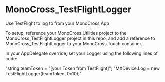 MonoCross_TestFlightLogger
==========================

Use TestFlight to log to from your MonoCross App

To setup, reference your MonoCross.Utilities project to the MonoCross_TestFlightLogger project
in this repo, and add a reference to MonoCross_TestFlightLogger to your MonoCross.Touch 
container.  

In your AppDelegate override, set your Logger using the following lines of code:

"string teamToken = "[your Token from TestFlight]";
"MXDevice.Log = new TestFlightLogger(teamToken, 0x10);"